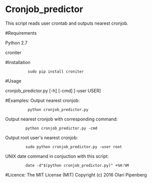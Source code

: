# Cronjob_predictor #

This script reads user crontab and outputs nearest cronjob.

#Requirements

Python 2.7

croniter

#Installation

              sudo pip install croniter

#Usage

cronjob_predictor.py [-h] [-cmd] [-user USER]

#Examples:
Output nearest cronjob:

              python cronjob_predictor.py

Output nearest cronjob with corresponding command:

             python cronjob_predictor.py -cmd

Output root user's nearest cronjob:

             sudo python cronjob_predictor.py -user root


UNIX date command in conjuction with this script:

             date -d"$(python cronjob_predictor.py)" +%H:%M

#Licence:
The MIT License (MIT) Copyright (c) 2016 Olari Pipenberg